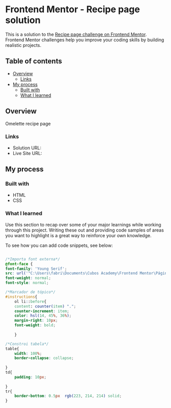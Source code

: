# Frontend Mentor - Recipe page solution

This is a solution to the [Recipe page challenge on Frontend Mentor](https://www.frontendmentor.io/challenges/recipe-page-KiTsR8QQKm). Frontend Mentor challenges help you improve your coding skills by building realistic projects. 

## Table of contents

- [Overview](#overview)
  - [Links](#links)
- [My process](#my-process)
  - [Built with](#built-with)
  - [What I learned](#what-i-learned)


## Overview
Omelette recipe page

### Links

- Solution URL: [](https://www.frontendmentor.io/solutions/omelette-recipe-site-using-html-e-css-alZ94PQCqb)
- Live Site URL: [](https://fabriciocraft.github.io/recipe-omelette/)

## My process

### Built with

- HTML
- CSS

### What I learned

Use this section to recap over some of your major learnings while working through this project. Writing these out and providing code samples of areas you want to highlight is a great way to reinforce your own knowledge.

To see how you can add code snippets, see below:

```css

/*Importa font externa*/
@font-face {
font-family: 'Young Serif';
src: url('"C:\Users\fabri\Documents\Cubos Academy\Frontend Mentor\Página de Receitas\recipe-page-main\assets\fonts\young-serif\YoungSerif-Regular.ttf"') format('truetype');
font-weight: normal;
font-style: normal;

/*Marcador de tópico*/
#instructions{
    ol li::before{ 
    content: counter(item) ".";
    counter-increment: item;
    color: hsl(14, 45%, 36%);
    margin-right: 10px;
    font-weight: bold;
    
    }

/*Constroi tabela*/
table{
    width: 100%;
    border-collapse: collapse;
    
}
td{
    padding: 10px;
    
}
tr{
    border-bottom: 0.5px  rgb(223, 214, 214) solid;
}
  
```

